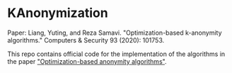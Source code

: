 # KAnonymization
Paper: Liang, Yuting, and Reza Samavi. "Optimization-based k-anonymity algorithms." Computers & Security 93 (2020): 101753.

This repo contains official code for the implementation of the algorithms in the paper ["Optimization-based anonymity algorithms"](https://www.sciencedirect.com/science/article/pii/S0167404820300377). 
